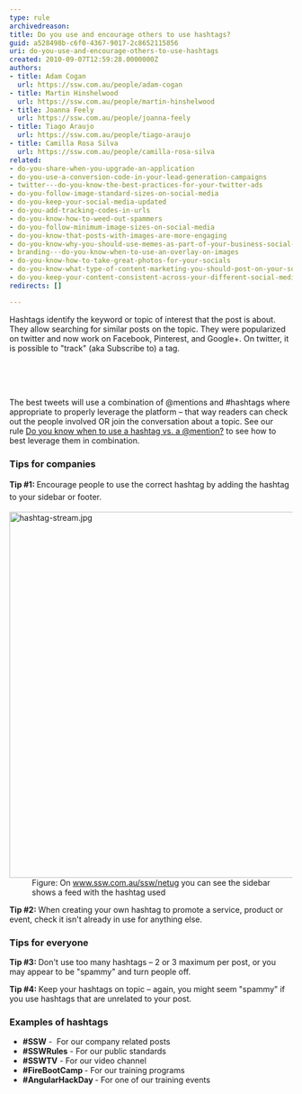 ```yaml
---
type: rule
archivedreason: 
title: Do you use and encourage others to use hashtags?
guid: a528498b-c6f0-4367-9017-2c8652115856
uri: do-you-use-and-encourage-others-to-use-hashtags
created: 2010-09-07T12:59:28.0000000Z
authors:
- title: Adam Cogan
  url: https://ssw.com.au/people/adam-cogan
- title: Martin Hinshelwood
  url: https://ssw.com.au/people/martin-hinshelwood
- title: Joanna Feely
  url: https://ssw.com.au/people/joanna-feely
- title: Tiago Araujo
  url: https://ssw.com.au/people/tiago-araujo
- title: Camilla Rosa Silva
  url: https://ssw.com.au/people/camilla-rosa-silva
related:
- do-you-share-when-you-upgrade-an-application
- do-you-use-a-conversion-code-in-your-lead-generation-campaigns
- twitter---do-you-know-the-best-practices-for-your-twitter-ads
- do-you-follow-image-standard-sizes-on-social-media
- do-you-keep-your-social-media-updated
- do-you-add-tracking-codes-in-urls
- do-you-know-how-to-weed-out-spammers
- do-you-follow-minimum-image-sizes-on-social-media
- do-you-know-that-posts-with-images-are-more-engaging
- do-you-know-why-you-should-use-memes-as-part-of-your-business-social-media-content
- branding---do-you-know-when-to-use-an-overlay-on-images
- do-you-know-how-to-take-great-photos-for-your-socials
- do-you-know-what-type-of-content-marketing-you-should-post-on-your-socials
- do-you-keep-your-content-consistent-across-your-different-social-media-platforms
redirects: []

---
```



 Hashtags identify the keyword&#160;or&#160;topic&#160;of&#160;interest&#160;that the post is about. They allow searching&#160;for&#160;similar posts on the topic. They were popularized on twitter and now work on&#160;Facebook, Pinterest, and Google+. On twitter, it is possible to &quot;track&quot; (aka Subscribe to)&#160;a tag.&#160; <br>
<br><excerpt class='endintro'></excerpt><br>
<p class="ssw15-rteElement-P"><br></p><p class="ssw15-rteElement-P">The best tweets will use a combination of @mentions and #hashtags where appropriate to properly leverage the platform – that way readers can check out the people involved OR join the conversation about a topic. See our rule&#160;<a href="/_layouts/15/FIXUPREDIRECT.ASPX?WebId=3dfc0e07-e23a-4cbb-aac2-e778b71166a2&amp;TermSetId=07da3ddf-0924-4cd2-a6d4-a4809ae20160&amp;TermId=6a8d0728-51f6-4f74-8f07-2e08fd0702f7">Do you know when to use a hashtag vs. a @mention?​</a> to see how to best leverage them in combination.&#160;​<br></p><dl class="image"><dt></dt></dl><h3>Tips for companies<br></h3><p>
   <strong style="line-height&#58;1.6;">Tip #1&#58; </strong> <span style="line-height&#58;1.6;">Encourage people to use the correct hashtag by adding the hashtag to your sidebar or footer.</span></p><dl class="image"><dt> <img src="/PublishingImages/hashtag-stream.jpg" alt="hashtag-stream.jpg" style="width&#58;650px;" /></dt><dd>Figure&#58; On <a href="https&#58;//www.ssw.com.au/ssw/netug"> www.ssw.com.au/ssw/netug</a> you can see the sidebar shows a feed with the hashtag used</dd></dl><p>
   <strong>Tip&#160;#2&#58; </strong>When creating your own hashtag to promote a service, product or event, check it isn't already in use for anything else.</p><h3>Tips for everyone</h3><p>
   <strong>Tip #3&#58; </strong> Don't use too many hashtags – 2 or 3 maximum per post, or you may appear to be &quot;spammy&quot; and turn people off.</p><p>
   <strong>Tip #4&#58; </strong> Keep your hashtags on topic – again, you might seem &quot;spammy&quot; if you use hashtags that are unrelated to your post.<br></p><h3 class="ssw15-rteElement-H3">Examples of hashtags <br></h3><ul><li>​​<b>#SSW</b> - &#160;For our&#160;company related posts<br></li><li>
      <b>#SSWRules</b> - For our public standards<br></li><li>
      <b>#SSWTV</b> - For our video channel <br></li><li>
      <b>#FireBootCamp </b>- For our&#160;training&#160;programs<br></li><li>
      <b>#AngularHackDay </b>- For one of our training events <br><br><br></li></ul>


